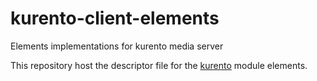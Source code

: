 kurento-client-elements
============
Elements implementations for kurento media server

This repository host the descriptor file for the [kurento] module elements.

[kurento]: http://www.kurento.org
